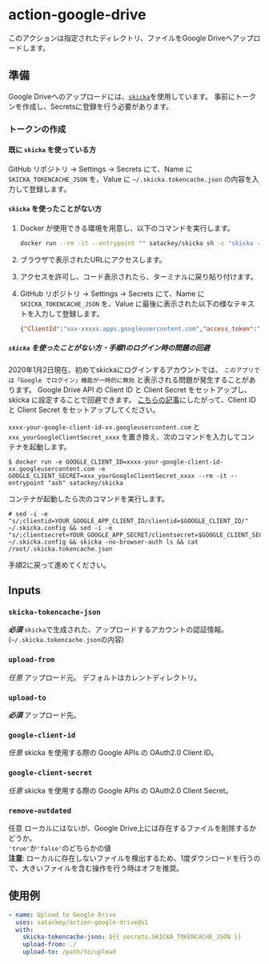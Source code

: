 # action-google-drive

このアクションは指定されたディレクトリ、ファイルをGoogle Driveへアップロードします。

## 準備

Google Driveへのアップロードには、[`skicka`](https://github.com/google/skicka)を使用しています。
事前にトークンを作成し、Secretsに登録を行う必要があります。

### トークンの作成

#### 既に `skicka` を使っている方

GitHub リポジトリ -> Settings -> Secrets にて、Name に `SKICKA_TOKENCACHE_JSON` を、Value に `~/.skicka.tokencache.json` の内容を入力して登録します。


#### `skicka` を使ったことがない方

1. Docker が使用できる環境を用意し、以下のコマンドを実行します。
    ```sh
    docker run --rm -it --entrypoint "" satackey/skicka sh -c "skicka -no-browser-auth ls && cat /root/.skicka.tokencache.json"
    ```
1. ブラウザで表示されたURLにアクセスします。
1. アクセスを許可し、コード表示されたら、ターミナルに戻り貼り付けます。
1. GitHub リポジトリ -> Settings -> Secrets にて、Name に `SKICKA_TOKENCACHE_JSON` を、Value に最後に表示された以下の様なテキストを入力して登録します。

    ```json
    {"ClientId":"xxx-xxxxx.apps.googleusercontent.com","access_token":"xxxx.xx-xxxxxxxxx","token_type":"Bearer","refresh_token":"x//xxxxxxx-xxxxxxx","expiry":"2020-01-03T06:11:01.3298117Z"}
    ````

##### `skicka` を使ったことがない方・手順1のログイン時の問題の回避

2020年1月2日現在、初めてskickaにログインするアカウントでは、
`このアプリでは「Google でログイン」機能が一時的に無効` と表示される問題が発生することがあります。
Google Drive API の Client ID と Client Secret をセットアップし、skicka に設定することで回避できます。
[こちらの記事](https://qiita.com/satackey/items/34c7fc5bf77bd2f5c633)にしたがって、Client ID と Client Secret をセットアップしてください。

`xxxx-your-google-client-id-xx.googleusercontent.com` と `xxx_yourGoogleClientSecret_xxxx` を置き換え、次のコマンドを入力してコンテナを起動します。

```shell
$ docker run -e GOOGLE_CLIENT_ID=xxxx-your-google-client-id-xx.googleusercontent.com -e GOOGLE_CLIENT_SECRET=xxx_yourGoogleClientSecret_xxxx --rm -it --entrypoint "ash" satackey/skicka
```

コンテナが起動したら次のコマンドを実行します。

```
# sed -i -e "s/;clientid=YOUR_GOOGLE_APP_CLIENT_ID/clientid=$GOOGLE_CLIENT_ID/" ~/.skicka.config && sed -i -e "s/;clientsecret=YOUR_GOOGLE_APP_SECRET/clientsecret=$GOOGLE_CLIENT_SECRET/" ~/.skicka.config && skicka -no-browser-auth ls && cat /root/.skicka.tokencache.json
```

手順2に戻って進めてください。

## Inputs

### `skicka-tokencache-json`

_**必須**_ `skicka`で生成された、アップロードするアカウントの認証情報。
(`~/.skicka.tokencache.json`の内容)

### `upload-from`

_任意_ アップロード元。 デフォルトはカレントディレクトリ。

### `upload-to`

_**必須**_ アップロード先。 

### `google-client-id`

_任意_ skicka を使用する際の Google APIs の OAuth2.0 Client ID。

### `google-client-secret`

_任意_ skicka を使用する際の Google APIs の OAuth2.0 Client Secret。

### `remove-outdated`
任意 ローカルにはないが、Google Drive上には存在するファイルを削除するかどうか。  
`'true'`か`'false'`のどちらかの値  
**注意**: ローカルに存在しないファイルを検出するため、1度ダウンロードを行うので、大きいファイルを含む操作を行う時はオフを推奨。

## 使用例

```yaml
- name: Upload to Google Drive
  uses: satackey/action-google-drive@v1
  with:
    skicka-tokencache-json: ${{ secrets.SKICKA_TOKENCACHE_JSON }}
    upload-from: ./
    upload-to: /path/to/upload
```

